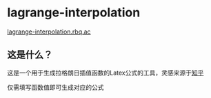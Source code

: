 # lagrange-interpolation
[lagrange-interpolation.rbq.ac](https://lagrange-interpolation.rbq.ac)

## 这是什么？
这是一个用于生成拉格朗日插值函数的Latex公式的工具，灵感来源于[知乎](https://www.zhihu.com/question/454829651/answer/1839728258)

仅需填写函数值即可生成对应的公式
